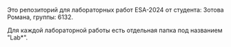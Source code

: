 Это репозиторий для лабораторных работ ESA-2024 от студента: Зотова Романа, группы: 6132.

Для каждой лабораторной работы есть отдельная папка под названием "Lab*".
